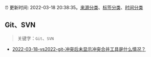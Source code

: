 :alarm_clock: 更新时间: 2022-03-18 20:38:35。[来源分类](../README.md)、[标签分类](../TAGS.md)、[时间分类](../TIMELINE.md)

## Git、SVN


> 关键字：`Git`、`SVN`



- [2022-03-18-vs2022-git-冲突后未显示冲突合并工具是什么情况？](https://www.v2ex.com/t/841350) 